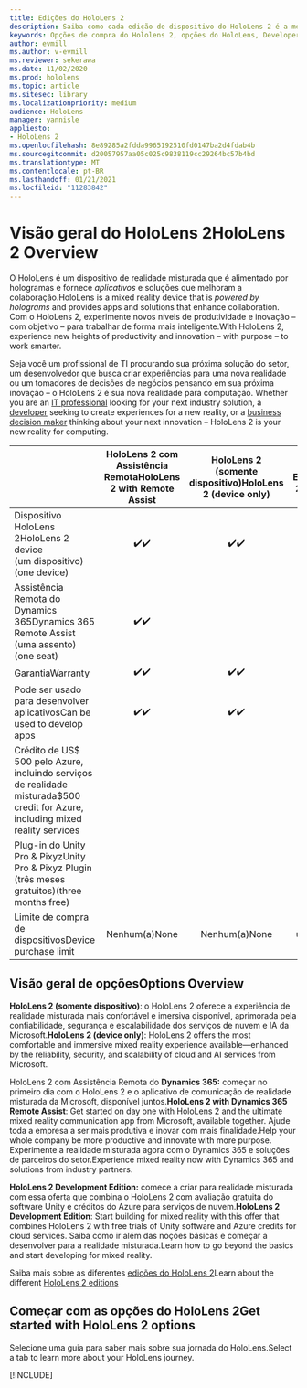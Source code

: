 ```yaml
---
title: Edições do HoloLens 2
description: Saiba como cada edição de dispositivo do HoloLens 2 é a mesma ou diferente e o que fazer depois de obter uma das suas.
keywords: Opções de compra do Hololens 2, opções do HoloLens, Developer Edition
author: evmill
ms.author: v-evmill
ms.reviewer: sekerawa
ms.date: 11/02/2020
ms.prod: hololens
ms.topic: article
ms.sitesec: library
ms.localizationpriority: medium
audience: HoloLens
manager: yannisle
appliesto:
- HoloLens 2
ms.openlocfilehash: 8e89285a2fdda9965192510fd0147ba2d4fdab4b
ms.sourcegitcommit: d20057957aa05c025c9838119cc29264bc57b4bd
ms.translationtype: MT
ms.contentlocale: pt-BR
ms.lasthandoff: 01/21/2021
ms.locfileid: "11283842"
---
```

# <span data-ttu-id="8c317-104">Visão geral do HoloLens 2</span><span class="sxs-lookup"><span data-stu-id="8c317-104">HoloLens 2 Overview</span></span>

<span data-ttu-id="8c317-105">O HoloLens é um dispositivo de realidade misturada que é alimentado por hologramas e fornece *aplicativos* e soluções que melhoram a colaboração.</span><span class="sxs-lookup"><span data-stu-id="8c317-105">HoloLens is a mixed reality device that is *powered by holograms* and provides apps and solutions that enhance collaboration.</span></span> <span data-ttu-id="8c317-106">Com o HoloLens 2, experimente novos níveis de produtividade e inovação – com objetivo – para trabalhar de forma mais inteligente.</span><span class="sxs-lookup"><span data-stu-id="8c317-106">With HoloLens 2, experience new heights of productivity and innovation – with purpose – to work smarter.</span></span>

<span data-ttu-id="8c317-107">Seja você um profissional de TI procurando [](https://www.microsoft.com/hololens/developers) sua próxima solução do setor, um [](https://www.microsoft.com/hololens/apps) desenvolvedor que busca criar experiências para uma nova realidade ou um tomadores de decisões de negócios pensando em sua próxima inovação – o HoloLens 2 é sua nova realidade para computação. [](https://www.microsoft.com/hololens/apps)</span><span class="sxs-lookup"><span data-stu-id="8c317-107">Whether you are an [IT professional](https://www.microsoft.com/hololens/apps) looking for your next industry solution, a [developer](https://www.microsoft.com/hololens/developers) seeking to create experiences for a new reality, or a [business decision maker](https://www.microsoft.com/hololens/apps) thinking about your next innovation – HoloLens 2 is your new reality for computing.</span></span> 

|                                                         | <span data-ttu-id="8c317-108">HoloLens 2 com Assistência Remota</span><span class="sxs-lookup"><span data-stu-id="8c317-108">HoloLens 2 with Remote Assist</span></span> | <span data-ttu-id="8c317-109">HoloLens 2 (somente dispositivo)</span><span class="sxs-lookup"><span data-stu-id="8c317-109">HoloLens 2 (device only)</span></span> | <span data-ttu-id="8c317-110">HoloLens 2 Development Edition</span><span class="sxs-lookup"><span data-stu-id="8c317-110">HoloLens 2 Development Edition</span></span> |
|---------------------------------------------------------|:-----------------------------:|:------------------------:|:------------------------------:|
| <span data-ttu-id="8c317-111">Dispositivo HoloLens 2</span><span class="sxs-lookup"><span data-stu-id="8c317-111">HoloLens 2 device</span></span> <br><span data-ttu-id="8c317-112">(um dispositivo)</span><span class="sxs-lookup"><span data-stu-id="8c317-112">(one device)</span></span>                      |               <span data-ttu-id="8c317-113">✔️</span><span class="sxs-lookup"><span data-stu-id="8c317-113">✔️</span></span>               |             <span data-ttu-id="8c317-114">✔️</span><span class="sxs-lookup"><span data-stu-id="8c317-114">✔️</span></span>            |                <span data-ttu-id="8c317-115">✔️</span><span class="sxs-lookup"><span data-stu-id="8c317-115">✔️</span></span>               |
| <span data-ttu-id="8c317-116">Assistência Remota do Dynamics 365</span><span class="sxs-lookup"><span data-stu-id="8c317-116">Dynamics 365 Remote Assist</span></span><br><span data-ttu-id="8c317-117">(uma assento)</span><span class="sxs-lookup"><span data-stu-id="8c317-117">(one seat)</span></span>                |               <span data-ttu-id="8c317-118">✔️</span><span class="sxs-lookup"><span data-stu-id="8c317-118">✔️</span></span>               |                          |                                |
| <span data-ttu-id="8c317-119">Garantia</span><span class="sxs-lookup"><span data-stu-id="8c317-119">Warranty</span></span>                                                |               <span data-ttu-id="8c317-120">✔️</span><span class="sxs-lookup"><span data-stu-id="8c317-120">✔️</span></span>               |             <span data-ttu-id="8c317-121">✔️</span><span class="sxs-lookup"><span data-stu-id="8c317-121">✔️</span></span>            |                <span data-ttu-id="8c317-122">✔️</span><span class="sxs-lookup"><span data-stu-id="8c317-122">✔️</span></span>               |
| <span data-ttu-id="8c317-123">Pode ser usado para desenvolver aplicativos</span><span class="sxs-lookup"><span data-stu-id="8c317-123">Can be used to develop apps</span></span>                                 |               <span data-ttu-id="8c317-124">✔️</span><span class="sxs-lookup"><span data-stu-id="8c317-124">✔️</span></span>               |             <span data-ttu-id="8c317-125">✔️</span><span class="sxs-lookup"><span data-stu-id="8c317-125">✔️</span></span>            |                <span data-ttu-id="8c317-126">✔️</span><span class="sxs-lookup"><span data-stu-id="8c317-126">✔️</span></span>               |
| <span data-ttu-id="8c317-127">Crédito de US$ 500 pelo Azure, incluindo serviços de realidade misturada</span><span class="sxs-lookup"><span data-stu-id="8c317-127">$500 credit for Azure, including mixed reality services</span></span> |                               |                          |                <span data-ttu-id="8c317-128">✔️</span><span class="sxs-lookup"><span data-stu-id="8c317-128">✔️</span></span>               |
| <span data-ttu-id="8c317-129">Plug-in do Unity Pro & Pixyz</span><span class="sxs-lookup"><span data-stu-id="8c317-129">Unity Pro & Pixyz Plugin</span></span> <br><span data-ttu-id="8c317-130">(três meses gratuitos)</span><span class="sxs-lookup"><span data-stu-id="8c317-130">(three months free)</span></span>        |                               |                          |                <span data-ttu-id="8c317-131">✔️</span><span class="sxs-lookup"><span data-stu-id="8c317-131">✔️</span></span>               |
| <span data-ttu-id="8c317-132">Limite de compra de dispositivos</span><span class="sxs-lookup"><span data-stu-id="8c317-132">Device purchase limit</span></span>                                   |              <span data-ttu-id="8c317-133">Nenhum(a)</span><span class="sxs-lookup"><span data-stu-id="8c317-133">None</span></span>             |           <span data-ttu-id="8c317-134">Nenhum(a)</span><span class="sxs-lookup"><span data-stu-id="8c317-134">None</span></span>           |          <span data-ttu-id="8c317-135">Um por usuário</span><span class="sxs-lookup"><span data-stu-id="8c317-135">One per user</span></span>          |

## <span data-ttu-id="8c317-136">Visão geral de opções</span><span class="sxs-lookup"><span data-stu-id="8c317-136">Options Overview</span></span>

<span data-ttu-id="8c317-137">**HoloLens 2 (somente dispositivo)**: o HoloLens 2 oferece a experiência de realidade misturada mais confortável e imersiva disponível, aprimorada pela confiabilidade, segurança e escalabilidade dos serviços de nuvem e IA da Microsoft.</span><span class="sxs-lookup"><span data-stu-id="8c317-137">**HoloLens 2 (device only)**: HoloLens 2 offers the most comfortable and immersive mixed reality experience available—enhanced by the reliability, security, and scalability of cloud and AI services from Microsoft.</span></span>

<span data-ttu-id="8c317-138">HoloLens 2 com Assistência Remota do **Dynamics 365:** começar no primeiro dia com o HoloLens 2 e o aplicativo de comunicação de realidade misturada da Microsoft, disponível juntos.</span><span class="sxs-lookup"><span data-stu-id="8c317-138">**HoloLens 2 with Dynamics 365 Remote Assist**: Get started on day one with HoloLens 2 and the ultimate mixed reality communication app from Microsoft, available together.</span></span> <span data-ttu-id="8c317-139">Ajude toda a empresa a ser mais produtiva e inovar com mais finalidade.</span><span class="sxs-lookup"><span data-stu-id="8c317-139">Help your whole company be more productive and innovate with more purpose.</span></span> <span data-ttu-id="8c317-140">Experimente a realidade misturada agora com o Dynamics 365 e soluções de parceiros do setor.</span><span class="sxs-lookup"><span data-stu-id="8c317-140">Experience mixed reality now with Dynamics 365 and solutions from industry partners.</span></span>

<span data-ttu-id="8c317-141">**HoloLens 2 Development Edition:** comece a criar para realidade misturada com essa oferta que combina o HoloLens 2 com avaliação gratuita do software Unity e créditos do Azure para serviços de nuvem.</span><span class="sxs-lookup"><span data-stu-id="8c317-141">**HoloLens 2 Development Edition**: Start building for mixed reality with this offer that combines HoloLens 2 with free trials of Unity software and Azure credits for cloud services.</span></span> <span data-ttu-id="8c317-142">Saiba como ir além das noções básicas e começar a desenvolver para a realidade misturada.</span><span class="sxs-lookup"><span data-stu-id="8c317-142">Learn how to go beyond the basics and start developing for mixed reality.</span></span>

<span data-ttu-id="8c317-143">Saiba mais sobre as diferentes [edições do HoloLens 2](https://www.microsoft.com/hololens/buy)</span><span class="sxs-lookup"><span data-stu-id="8c317-143">Learn about the different [HoloLens 2 editions](https://www.microsoft.com/hololens/buy)</span></span>

## <span data-ttu-id="8c317-144">Começar com as opções do HoloLens 2</span><span class="sxs-lookup"><span data-stu-id="8c317-144">Get started with HoloLens 2 options</span></span>

<span data-ttu-id="8c317-145">Selecione uma guia para saber mais sobre sua jornada do HoloLens.</span><span class="sxs-lookup"><span data-stu-id="8c317-145">Select a tab to learn more about your HoloLens journey.</span></span>

[!INCLUDE[](includes/options-overview.md)]